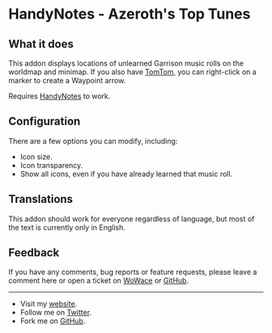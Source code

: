 HandyNotes - Azeroth's Top Tunes
================================


What it does
------------

This addon displays locations of unlearned Garrison music rolls on the worldmap and minimap.
If you also have [TomTom](http://www.curse.com/addons/wow/tomtom), you can right-click on a marker to create a Waypoint arrow.

Requires [HandyNotes](http://www.curse.com/addons/wow/handynotes) to work.


Configuration
-------------

There are a few options you can modify, including:

* Icon size.
* Icon transparency.
* Show all icons, even if you have already learned that music roll.


Translations
------------

This addon should work for everyone regardless of language, but most of the text is currently only in English.


Feedback
--------

If you have any comments, bug reports or feature requests, please leave a comment here or open a ticket on [WoWace](http://www.wowace.com/addons/handynotes_azerothstoptunes/tickets/) or [GitHub](https://github.com/EthanCentaurai/HandyNotes_AzerothsTopTunes/issues).


* * *


* Visit my [website](http://www.ethancentaurai.com/).
* Follow me on [Twitter](http://twitter.com/StevenBlanchard).
* Fork me on [GitHub](https://github.com/EthanCentaurai).
